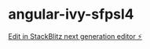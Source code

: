 # angular-ivy-sfpsl4

[Edit in StackBlitz next generation editor ⚡️](https://stackblitz.com/~/github.com/ViniciusGomesBrandao/angular-ivy-sfpsl4)